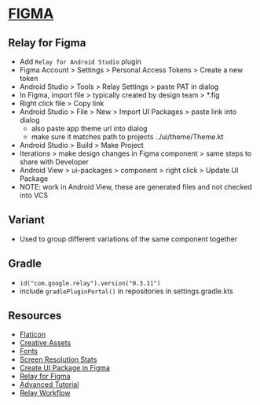# [FIGMA](https://www.figma.com)

## Relay for Figma

- Add `Relay for Android Studio` plugin
- Figma Account > Settings > Personal Access Tokens > Create a new token
- Android Studio > Tools > Relay Settings > paste PAT in dialog
- In Figma, import file > typically created by design team > *.fig
- Right click file > Copy link
- Android Studio > File > New > Import UI Packages > paste link into dialog
    - also paste app theme url into dialog
    - make sure it matches path to projects ../ui/theme/Theme.kt
- Android Studio > Build > Make Project
- Iterations > make design changes in Figma component > same steps to share with Developer
- Android View > ui-packages > component > right click > Update UI Package
- NOTE: work in Android View, these are generated files and not checked into VCS

## Variant

- Used to group different variations of the same component together

## Gradle

- `id("com.google.relay").version("0.3.11")`
- include `gradlePluginPortal()` in repositories in settings.gradle.kts

## Resources

- [Flaticon](https://www.flaticon.com/)
- [Creative Assets](https://elements.envato.com/)
- [Fonts](https://fonts.google.com/)
- [Screen Resolution Stats](https://gs.statcounter.com/screen-resolution-stats)
- [Create UI Package in Figma](https://developer.android.com/develop/ui/compose/tooling/relay/create-ui-package-in-figma)
- [Relay for Figma](https://www.figma.com/community/plugin/1041056822461507786/relay-for-figma)
- [Advanced Tutorial](https://developer.android.com/develop/ui/compose/tooling/relay/advanced-tutorial)
- [Relay Workflow](https://developer.android.com/develop/ui/compose/tooling/relay/relay-workflow)
